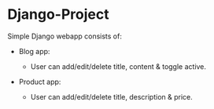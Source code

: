 # Django-Project

Simple Django webapp consists of:
- Blog app:
  - User can add/edit/delete title, content & toggle active.
  
- Product app:
  - User can add/edit/delete title, description & price.
